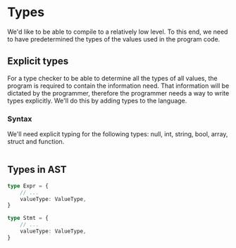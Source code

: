 
# Types

We'd like to be able to compile to a relatively low level. To this end, we need to have predetermined the types of the values used in the program code.

## Explicit types

For a type checker to be able to determine all the types of all values, the program is required to contain the information need. That information will be dictated by the programmer, therefore the programmer needs a way to write types explicitly. We'll do this by adding types to the language.

### Syntax

We'll need explicit typing for the following types: null, int, string, bool, array, struct and function.

```
```

## Types in AST

```ts
type Expr = {
    // ...
    valueType: ValueType,
}
```
```ts
type Stmt = {
    // ...
    valueType: ValueType,
}
```


